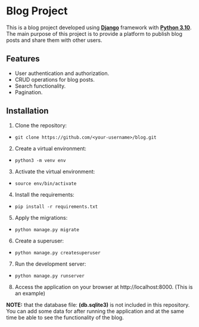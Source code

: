 # **Blog Project**

This is a blog project developed using <a href="https://docs.djangoproject.com/en/4.2/topics/install/">**Django**</a> framework with <a href="https://www.python.org/downloads/">**Python 3.10**</a>. The main purpose of this project is to provide a platform to publish blog posts and share them with other users.

## **Features**

- User authentication and authorization.
- CRUD operations for blog posts.
- Search functionality.
- Pagination.

## **Installation**

1. Clone the repository:

- `git clone https://github.com/<your-username>/blog.git`

2. Create a virtual environment:

- `python3 -m venv env`

3. Activate the virtual environment:

- `source env/bin/activate`

4. Install the requirements:

- `pip install -r requirements.txt`

5. Apply the migrations:

- `python manage.py migrate`

6. Create a superuser:

- `python manage.py createsuperuser`

7. Run the development server:

- `python manage.py runserver`

8. Access the application on your browser at http://localhost:8000.
(This is an example)

**NOTE:** that the database file: **(db.sqlite3)** is not included in this repository. You can add some data for after running the application and at the same time be able to see the functionality of the blog.
